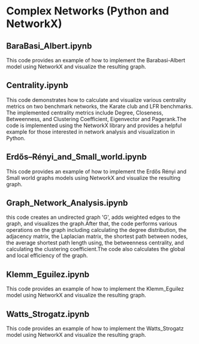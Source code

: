 # Complex Networks (Python and NetworkX)

## BaraBasi_Albert.ipynb  
This code provides an example of how to implement the Barabasi-Albert model using NetworkX and visualize the resulting graph.  

## Centrality.ipynb  
This code demonstrates how to calculate and visualize various centrality metrics on two benchmark networks, the Karate club and LFR benchmarks. The implemented centrality metrics include Degree, Closeness, Betweenness, and Clustering Coefficient, Eigenvector and Pagerank.The code is implemented using the NetworkX library and provides a helpful example for those interested in network analysis and visualization in Python.

## Erdős–Rényi_and_Small_world.ipynb  
This code provides an example of how to implement the Erdős Rényi and Small world graphs models using NetworkX and visualize the resulting graph.  

## Graph_Network_Analysis.ipynb  
this code creates an undirected graph 'G', adds weighted edges to the graph, and visualizes the graph.After that, the code performs various operations on the graph including calculating the degree distribution, the adjacency matrix, the Laplacian matrix, the shortest path between nodes, the average shortest path length using, the betweenness centrality, and calculating the clustering coefficient.The code also calculates the global and local efficiency of the graph.

## Klemm_Eguilez.ipynb  
This code provides an example of how to implement the Klemm_Eguilez model using NetworkX and visualize the resulting graph.  

## Watts_Strogatz.ipynb  
This code provides an example of how to implement the Watts_Strogatz model using NetworkX and visualize the resulting graph.  

